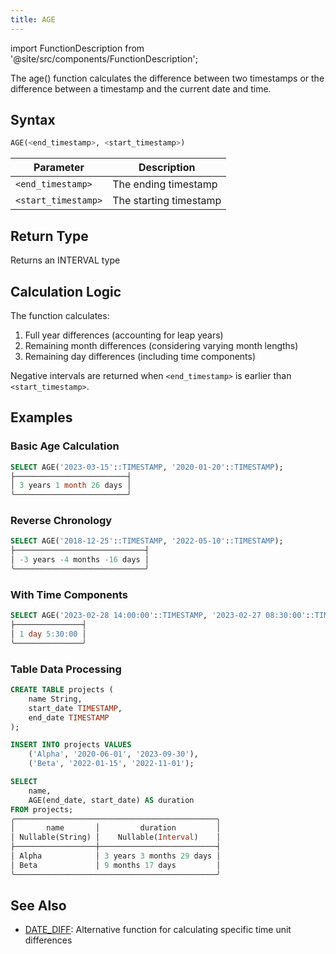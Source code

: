 ```yaml
---
title: AGE
---
```

import FunctionDescription from '@site/src/components/FunctionDescription';

<FunctionDescription description="Introduced or updated: v1.2.756"/>

The age() function calculates the difference between two timestamps or the difference between a timestamp and the current date and time.

## Syntax

```sql
AGE(<end_timestamp>, <start_timestamp>)
```

| Parameter            | Description                                                                 |
|----------------------|-----------------------------------------------------------------------------|
| `<end_timestamp>`   | The ending timestamp                                       |
| `<start_timestamp>` | The starting timestamp                                |

## Return Type

Returns an INTERVAL type

## Calculation Logic

The function calculates:
1. Full year differences (accounting for leap years)
2. Remaining month differences (considering varying month lengths)
3. Remaining day differences (including time components)

Negative intervals are returned when `<end_timestamp>` is earlier than `<start_timestamp>`.

## Examples

### Basic Age Calculation
```sql
SELECT AGE('2023-03-15'::TIMESTAMP, '2020-01-20'::TIMESTAMP);
├─────────────────────────┤
│ 3 years 1 month 26 days │
╰─────────────────────────╯
```

### Reverse Chronology
```sql
SELECT AGE('2018-12-25'::TIMESTAMP, '2022-05-10'::TIMESTAMP);
├─────────────────────────────┤
│ -3 years -4 months -16 days │
╰─────────────────────────────╯
```

### With Time Components
```sql
SELECT AGE('2023-02-28 14:00:00'::TIMESTAMP, '2023-02-27 08:30:00'::TIMESTAMP);
├───────────────┤
│ 1 day 5:30:00 │
╰───────────────╯
```

### Table Data Processing
```sql
CREATE TABLE projects (
    name String,
    start_date TIMESTAMP,
    end_date TIMESTAMP
);

INSERT INTO projects VALUES
    ('Alpha', '2020-06-01', '2023-09-30'),
    ('Beta', '2022-01-15', '2022-11-01');

SELECT 
    name,
    AGE(end_date, start_date) AS duration
FROM projects;
╭─────────────────────────────────────────────╮
│       name       │         duration         │
│ Nullable(String) │    Nullable(Interval)    │
├──────────────────┼──────────────────────────┤
│ Alpha            │ 3 years 3 months 29 days │
│ Beta             │ 9 months 17 days         │
╰─────────────────────────────────────────────╯
```


## See Also

- [DATE_DIFF](date-diff.md): Alternative function for calculating specific time unit differences

